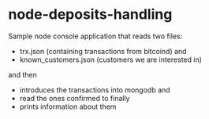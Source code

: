 # node-deposits-handling

Sample node console application that reads two files:

* trx.json (containing transactions from bitcoind) and
* known_customers.json (customers we are interested in)

and then 

* introduces the transactions into mongodb and
* read the ones confirmed to finally
* prints information about them
